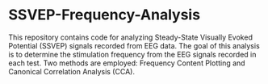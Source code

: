 # SSVEP-Frequency-Analysis
This repository contains code for analyzing Steady-State Visually Evoked Potential (SSVEP) signals recorded from EEG data. The goal of this analysis is to determine the stimulation frequency from the EEG signals recorded in each test. Two methods are employed: Frequency Content Plotting and Canonical Correlation Analysis (CCA).
